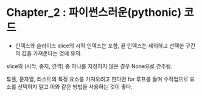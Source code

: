 # Chapter_2 : 파이썬스러운(pythonic) 코드

- 인덱스와 슬라이스
slice의 시작 인덱스는 포함, 끝 인덱스는 제외하고 선택한 구간의 값을 가져온다는 것에 유의.

slice의 (시작, 중지, 간격) 중 하나를 지정하지 않은 경우 None으로 간주됨.

튜플, 문자열, 리스트의 특정 요소를 가져오려고 한다면 for 루프를 돌며 수작업으로 요소를 선택하지 말고 이와 같은 방법을 사용하는 것이 좋다.
